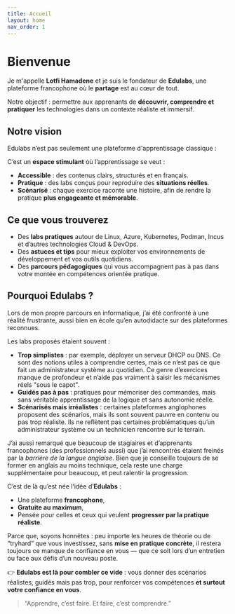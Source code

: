 ```yaml
---
title: Accueil
layout: home
nav_order: 1
---
```


# Bienvenue

Je m'appelle **Lotfi Hamadene** et je suis le fondateur de **Edulabs**, une plateforme francophone où le **partage** est au cœur de tout.  

Notre objectif : permettre aux apprenants de **découvrir, comprendre et pratiquer** les technologies dans un contexte réaliste et immersif.  
 

## Notre vision
Edulabs n’est pas seulement une plateforme d'apprentissage classique :

C’est un **espace stimulant** où l’apprentissage se veut :  
- **Accessible** : des contenus clairs, structurés et en français.  
- **Pratique** : des labs conçus pour reproduire des **situations réelles**.  
- **Scénarisé** : chaque exercice raconte une histoire, afin de rendre la pratique **plus engageante et mémorable**.  

## Ce que vous trouverez
- Des **labs pratiques** autour de Linux, Azure, Kubernetes, Podman, Incus et d’autres technologies Cloud & DevOps.  
- Des **astuces et tips** pour mieux exploiter vos environnements de développement et vos outils quotidiens.  
- Des **parcours pédagogiques** qui vous accompagnent pas à pas dans votre montée en compétences orientée pratique.  


## Pourquoi Edulabs ?

Lors de mon propre parcours en informatique, j’ai été confronté à une réalité frustrante, aussi bien en école qu’en autodidacte sur des plateformes reconnues.  

Les labs proposés étaient souvent :  
- **Trop simplistes** : par exemple, déployer un serveur DHCP ou DNS. Ce sont des notions utiles à comprendre certes, mais ce n’est pas ce que fait un administrateur système au quotidien. Ce genre d’exercices manque de profondeur et n’aide pas vraiment à saisir les mécanismes réels "sous le capot".  
- **Guidés pas à pas** : pratiques pour mémoriser des commandes, mais sans véritable apprentissage de la logique et sans autonomie réelle.  
- **Scénarisés mais irréalistes** : certaines plateformes anglophones proposent des scénarios, mais ils sont souvent pauvre en contenu ou pas trop réaliste. Ils ne reflètent pas certaines problématiques qu’un administrateur système ou un technicien rencontre sur le terrain.  

J’ai aussi remarqué que beaucoup de stagiaires et d’apprenants francophones (des professionnels aussi) que j’ai rencontrés étaient freinés par la *barrière de la langue anglaise*. Bien que je conseille toujours de se former en anglais au moins technique, cela reste une charge supplémentaire pour beaucoup, et peut ralentir la progression.  

C’est de là qu’est née l’idée d’**Edulabs** :  
- Une plateforme **francophone**,  
- **Gratuite au maximum**,  
- Pensée pour celles et ceux qui veulent **progresser par la pratique réaliste**.  

Parce que, soyons honnêtes : peu importe les heures de théorie ou de “tryhard” que vous investissez, sans **mise en pratique concrète**, il restera toujours ce manque de confiance en vous — que ce soit lors d’un entretien ou face aux défis d’un nouveau poste.  

👉 **Edulabs est là pour combler ce vide** : vous donner des scénarios réalistes, guidés mais pas trop, pour renforcer vos compétences **et surtout votre confiance en vous**.  

> “Apprendre, c’est faire. Et faire, c’est comprendre.”  
